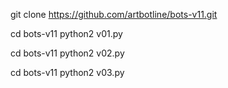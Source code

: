 
git clone https://github.com/artbotline/bots-v11.git

cd bots-v11
python2 v01.py

cd bots-v11
python2 v02.py

cd bots-v11
python2 v03.py
